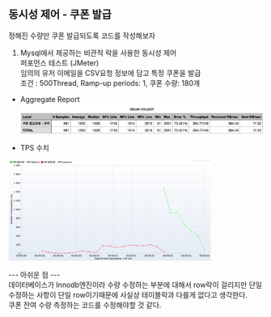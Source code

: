 

## 동시성 제어 - 쿠폰 발급
정해진 수량만 쿠폰 발급되도록 코드를 작성해보자 
<br>

1. Mysql에서 제공하는 비관적 락을 사용한 동시성 제어   
퍼포먼스 테스트 (JMeter)  
임의의 유저 이메일을 CSV요청 정보에 담고 특정 쿠폰을 발급   
조건 : 500Thread, Ramp-up periods: 1, 쿠폰 수량: 180개

- Aggregate Report
![Aggregate Report](images/mysql-x-lock-aggregate-report.png) 

- TPS 수치  
<img src="images/mysql-x-lock-tps-graph.png" width="400" height="200"/>

--- 아쉬운 점 ---  
데이터베이스가 Innodb엔진이라 수량 수정하는 부분에 대해서 row락이 걸리지만 단일 수정하는 사항이 단일 row이기때문에 사실상 테이블락과 다를게 없다고 생각한다.  
쿠폰 잔여 수량 측정하는 코드를 수정해야할 것 같다.
